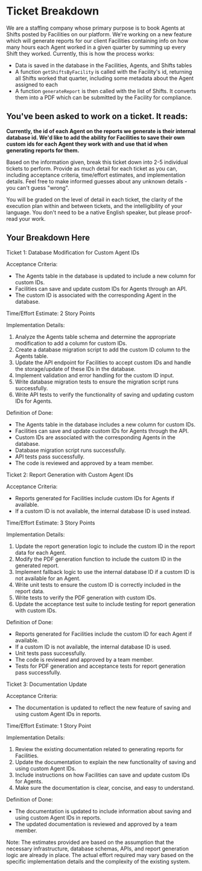 # Ticket Breakdown
We are a staffing company whose primary purpose is to book Agents at Shifts posted by Facilities on our platform. We're working on a new feature which will generate reports for our client Facilities containing info on how many hours each Agent worked in a given quarter by summing up every Shift they worked. Currently, this is how the process works:

- Data is saved in the database in the Facilities, Agents, and Shifts tables
- A function `getShiftsByFacility` is called with the Facility's id, returning all Shifts worked that quarter, including some metadata about the Agent assigned to each
- A function `generateReport` is then called with the list of Shifts. It converts them into a PDF which can be submitted by the Facility for compliance.

## You've been asked to work on a ticket. It reads:

**Currently, the id of each Agent on the reports we generate is their internal database id. We'd like to add the ability for Facilities to save their own custom ids for each Agent they work with and use that id when generating reports for them.**


Based on the information given, break this ticket down into 2-5 individual tickets to perform. Provide as much detail for each ticket as you can, including acceptance criteria, time/effort estimates, and implementation details. Feel free to make informed guesses about any unknown details - you can't guess "wrong".


You will be graded on the level of detail in each ticket, the clarity of the execution plan within and between tickets, and the intelligibility of your language. You don't need to be a native English speaker, but please proof-read your work.

## Your Breakdown Here

Ticket 1: Database Modification for Custom Agent IDs

Acceptance Criteria:
- The Agents table in the database is updated to include a new column for custom IDs.
- Facilities can save and update custom IDs for Agents through an API.
- The custom ID is associated with the corresponding Agent in the database.

Time/Effort Estimate: 2 Story Points

Implementation Details:
1. Analyze the Agents table schema and determine the appropriate modification to add a column for custom IDs.
2. Create a database migration script to add the custom ID column to the Agents table.
3. Update the API endpoint for Facilities to accept custom IDs and handle the storage/update of these IDs in the database.
4. Implement validation and error handling for the custom ID input.
5. Write database migration tests to ensure the migration script runs successfully.
6. Write API tests to verify the functionality of saving and updating custom IDs for Agents.

Definition of Done:
- The Agents table in the database includes a new column for custom IDs.
- Facilities can save and update custom IDs for Agents through the API.
- Custom IDs are associated with the corresponding Agents in the database.
- Database migration script runs successfully.
- API tests pass successfully.
- The code is reviewed and approved by a team member.

Ticket 2: Report Generation with Custom Agent IDs

Acceptance Criteria:
- Reports generated for Facilities include custom IDs for Agents if available.
- If a custom ID is not available, the internal database ID is used instead.

Time/Effort Estimate: 3 Story Points

Implementation Details:
1. Update the report generation logic to include the custom ID in the report data for each Agent.
2. Modify the PDF generation function to include the custom ID in the generated report.
3. Implement fallback logic to use the internal database ID if a custom ID is not available for an Agent.
4. Write unit tests to ensure the custom ID is correctly included in the report data.
5. Write tests to verify the PDF generation with custom IDs.
6. Update the acceptance test suite to include testing for report generation with custom IDs.

Definition of Done:
- Reports generated for Facilities include the custom ID for each Agent if available.
- If a custom ID is not available, the internal database ID is used.
- Unit tests pass successfully.
- The code is reviewed and approved by a team member.
- Tests for PDF generation and acceptance tests for report generation pass successfully.

Ticket 3: Documentation Update

Acceptance Criteria:
- The documentation is updated to reflect the new feature of saving and using custom Agent IDs in reports.

Time/Effort Estimate: 1 Story Point

Implementation Details:
1. Review the existing documentation related to generating reports for Facilities.
2. Update the documentation to explain the new functionality of saving and using custom Agent IDs.
3. Include instructions on how Facilities can save and update custom IDs for Agents.
4. Make sure the documentation is clear, concise, and easy to understand.

Definition of Done:
- The documentation is updated to include information about saving and using custom Agent IDs in reports.
- The updated documentation is reviewed and approved by a team member.

Note: The estimates provided are based on the assumption that the necessary infrastructure, database schemas, APIs, and report generation logic are already in place. The actual effort required may vary based on the specific implementation details and the complexity of the existing system.